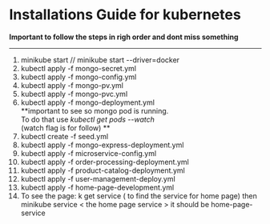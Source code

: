 # Installations Guide for kubernetes

**Important to follow the steps in righ order and dont miss something**

---

1.  minikube start // minikube start --driver=docker
2.  kubectl apply -f mongo-secret.yml
3.  kubectl apply -f mongo-config.yml
4.  kubectl apply -f mongo-pv.yml
5.  kubectl apply -f mongo-pvc.yml
6.  kubectl apply -f mongo-deployment.yml
    <br>
    **important to see so mongo pod is running. <br>
    To do that use _kubectl get pods --watch_ <br>
    (watch flag is for follow) **
7.  kubectl create -f seed.yml
8.  kubectl apply -f mongo-express-deployment.yml
9.  kubectl apply -f microservice-config.yml
10. kubectl apply -f order-processing-deployment.yml
11. kubectl apply -f product-catalog-deployment.yml
12. kubectl apply -f user-management-deploy.yml
13. kubectl apply -f home-page-development.yml
14. To see the page: k get service ( to find the service for home page) then minikube service < the home page service > it should be home-page-service
